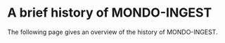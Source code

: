# A brief history of MONDO-INGEST

The following page gives an overview of the history of MONDO-INGEST.
